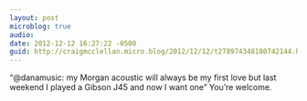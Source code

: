 ```yaml
---
layout: post
microblog: true
audio: 
date: 2012-12-12 16:27:22 -0500
guid: http://craigmcclellan.micro.blog/2012/12/12/t278974348180742144.html
---
```

“@danamusic: my Morgan acoustic will always be my first love but last weekend I played a Gibson J45 and now I want one” You’re welcome.
